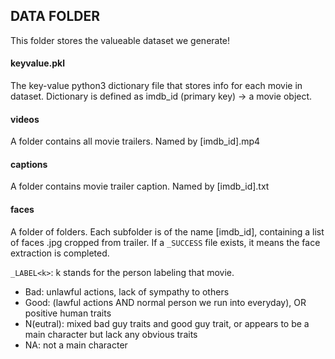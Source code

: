 ## DATA FOLDER
This folder stores the valueable dataset we generate!

#### keyvalue.pkl
The key-value python3 dictionary file that stores info for each movie in dataset.
Dictionary is defined as imdb_id (primary key) -> a movie object.

#### videos
A folder contains all movie trailers. Named by [imdb_id].mp4

#### captions
A folder contains movie trailer caption. Named by [imdb_id].txt

#### faces
A folder of folders. Each subfolder is of the name [imdb_id], containing a list of faces <index>.jpg cropped from trailer. 
If a `_SUCCESS` file exists, it means the face extraction is completed.
	
`_LABEL<k>`: k stands for the person labeling that movie.

- Bad: unlawful actions, lack of sympathy to others
- Good: (lawful actions AND normal person we run into everyday), OR positive human traits 
- N(eutral): mixed bad guy traits and good guy trait, or appears to be a main character but lack any obvious traits
- NA: not a main character
